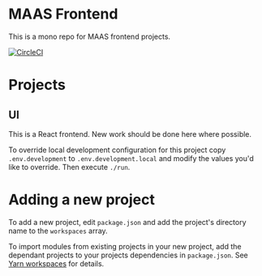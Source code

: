 # MAAS Frontend

This is a mono repo for MAAS frontend projects.

[![CircleCI](https://circleci.com/gh/canonical-web-and-design/maas-ui/tree/master.svg?style=svg)](https://circleci.com/gh/canonical-web-and-design/maas-ui/tree/master)

# Projects

## UI

This is a React frontend. New work should be done here where possible.

To override local development configuration for this project copy `.env.development` to `.env.development.local` and modify the values you'd like to override. Then execute `./run`.

# Adding a new project

To add a new project, edit `package.json` and add the project's directory name to the `workspaces` array.

To import modules from existing projects in your new project, add the dependant projects to your projects dependencies in `package.json`. See [Yarn workspaces](https://yarnpkg.com/lang/en/docs/workspaces/) for details.
